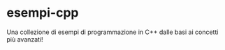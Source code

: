 # esempi-cpp
Una collezione di esempi di programmazione in C++ dalle basi ai concetti più avanzati!

